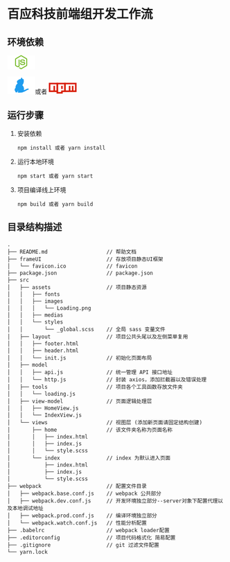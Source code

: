 # 百应科技前端组开发工作流

## 环境依赖

[![Image Node](src/assets/images/nodejs.svg)](http://nodejs.cn)

 [![Image NPM](src/assets/images/yarn.svg)]((https://yarn.bootcss.com))或者  [![Image NPM](src/assets/images/npm.svg)](https://www.npmjs.com) 

## 运行步骤

1. 安装依赖
   
   ```shell
   npm install 或者 yarn install
   ```
   
   
   
2. 运行本地环境

   ``` shell
   npm start 或者 yarn start
   ```

   

3. 项目编译线上环境

   ``` shell
   npm build 或者 yarn build
   ```

   

   

## 目录结构描述

``` shell
.
├── README.md					// 帮助文档		
├── frameUI						// 存放项目静态UI框架
│   └── favicon.ico				// favicon
├── package.json				// package.json
├── src					
│   ├── assets					// 项目静态资源
│   │   ├── fonts
│   │   ├── images
│   │   │   └── Loading.png
│   │   ├── medias
│   │   └── styles
│   │       └── _global.scss	// 全局 sass 变量文件
│   ├── layout					// 项目公共头尾以及左侧菜单复用
│   │   ├── footer.html
│   │   ├── header.html
│   │   └── init.js				// 初始化页面布局
│   ├── model			
│   │   ├── api.js				// 统一管理 API 接口地址
│   │   └── http.js				// 封装 axios，添加拦截器以及错误处理
│   ├── tools					// 项目各个工具函数存放文件夹
│   │   └── loading.js
│   ├── view-model				// 页面逻辑处理层
│   │   ├── HomeView.js
│   │   └── IndexView.js
│   └── views					// 视图层 (添加新页面请固定结构创建)
│       ├── home				// 该文件夹名称为页面名称
│       │   ├── index.html		
│       │   ├── index.js
│       │   └── style.scss
│       └── index				// index 为默认进入页面
│           ├── index.html
│           ├── index.js
│           └── style.scss
├── webpack						// 配置文件目录
│   ├── webpack.base.conf.js	// webpack 公共部分
│   ├── webpack.dev.conf.js		// 开发环境独立部分--server对象下配置代理以及本地调试地址
│   ├── webpack.prod.conf.js	// 编译环境独立部分
│   └── webpack.watch.conf.js	// 性能分析配置
├── .babelrc					// webpack loader配置
├── .editorconfig				// 项目代码格式化 简易配置
├── .gitignore					// git 过滤文件配置
└── yarn.lock
```

